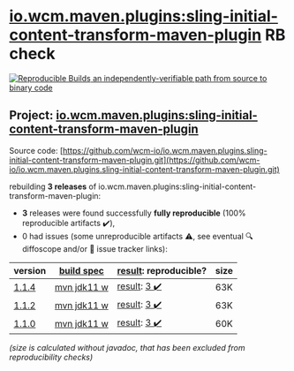 [io.wcm.maven.plugins:sling-initial-content-transform-maven-plugin](https://central.sonatype.com/artifact/io.wcm.maven.plugins/sling-initial-content-transform-maven-plugin/versions) RB check
=======

[![Reproducible Builds](https://reproducible-builds.org/images/logos/rb.svg) an independently-verifiable path from source to binary code](https://reproducible-builds.org/)

## Project: [io.wcm.maven.plugins:sling-initial-content-transform-maven-plugin](https://central.sonatype.com/artifact/io.wcm.maven.plugins/sling-initial-content-transform-maven-plugin/versions)

Source code: [https://github.com/wcm-io/io.wcm.maven.plugins.sling-initial-content-transform-maven-plugin.git](https://github.com/wcm-io/io.wcm.maven.plugins.sling-initial-content-transform-maven-plugin.git)

rebuilding **3 releases** of io.wcm.maven.plugins:sling-initial-content-transform-maven-plugin:
- **3** releases were found successfully **fully reproducible** (100% reproducible artifacts :heavy_check_mark:),
- 0 had issues (some unreproducible artifacts :warning:, see eventual :mag: diffoscope and/or :memo: issue tracker links):

| version | [build spec](/BUILDSPEC.md) | [result](https://reproducible-builds.org/docs/jvm/): reproducible? | size |
| -- | --------- | ------ | -- |
| [1.1.4](https://central.sonatype.com/artifact/io.wcm.maven.plugins/sling-initial-content-transform-maven-plugin/1.1.4/pom) | [mvn jdk11 w](sling-initial-content-transform-maven-plugin-1.1.4.buildspec) | [result](sling-initial-content-transform-maven-plugin-1.1.4.buildinfo): [3 :heavy_check_mark: ](sling-initial-content-transform-maven-plugin-1.1.4.buildcompare) | 63K |
| [1.1.2](https://central.sonatype.com/artifact/io.wcm.maven.plugins/sling-initial-content-transform-maven-plugin/1.1.2/pom) | [mvn jdk11 w](sling-initial-content-transform-maven-plugin-1.1.2.buildspec) | [result](sling-initial-content-transform-maven-plugin-1.1.2.buildinfo): [3 :heavy_check_mark: ](sling-initial-content-transform-maven-plugin-1.1.2.buildcompare) | 63K |
| [1.1.0](https://central.sonatype.com/artifact/io.wcm.maven.plugins/sling-initial-content-transform-maven-plugin/1.1.0/pom) | [mvn jdk11 w](sling-initial-content-transform-maven-plugin-1.1.0.buildspec) | [result](sling-initial-content-transform-maven-plugin-1.1.0.buildinfo): [3 :heavy_check_mark: ](sling-initial-content-transform-maven-plugin-1.1.0.buildcompare) | 60K |

<i>(size is calculated without javadoc, that has been excluded from reproducibility checks)</i>
